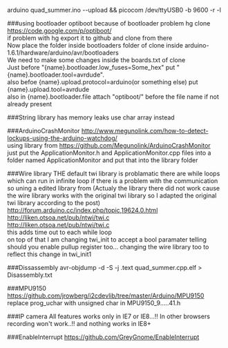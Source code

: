 arduino quad_summer.ino --upload && picocom /dev/ttyUSB0 -b 9600 -r -l

###using bootloader optiboot
because of bootloader problem
hg clone https://code.google.com/p/optiboot/ <br/>
if problem with hg export it to github and clone from there <br/>
Now place the folder inside bootloaders folder of clone inside arduino-1.6.1/hardware/arduino/avr/bootloaders <br/>
We need to make some changes inside the boards.txt of clone <br/>
Just before "{name}.bootloader.low_fuses=Some_hex" put "{name}.bootloader.tool=avrdude". <br/>
also befoe {name}.upload.protocol=arduino(or something else) put {name}.upload.tool=avrdude <br/>
also in {name}.bootloader.file attach "optiboot/" before the file name if not already present <br/>

###String library has memory leaks
use char array instead <br/>

###ArduinoCrashMonitor
http://www.megunolink.com/how-to-detect-lockups-using-the-arduino-watchdog/ <br/>
using library from https://github.com/Megunolink/ArduinoCrashMonitor <br/>
just put the ApplicationMonitor.h and ApplicationMonitor.cpp files into a folder named ApplicationMonitor
and put that into the library folder <br/>


###Wire library
THE default twi library is problamatic there are while loops which can run in infinite loop
if there is a problem with the communication <br/>
so uning a edited library from (Actualy the library there did not work cause the wire library works with the original twi library so I adapted the original twi library according to the post) <br/>
http://forum.arduino.cc/index.php/topic,19624.0.html <br/>
http://liken.otsoa.net/pub/ntwi/twi.c <br/>
http://liken.otsoa.net/pub/ntwi/twi.c <br/>
this adds time out to each while loop <br/>
on top of that I am changing twi_init to accept a bool paramater telling should you
enable pullup register too... changing the wire library too to reflect this change in twi_init1 <br/>

###Dissassembly
avr-objdump -d -S -j .text quad_summer.cpp.elf > Disassembly.txt <br/>


###MPU9150
https://github.com/jrowberg/i2cdevlib/tree/master/Arduino/MPU9150 <br/>
replace prog_uchar with unsigned char in MPU9150_9.....41.h <br/>

###IP camera
All features works only in IE7 or IE8...!! In other browsers recording won't work..!!
and nothing works in IE8+ <br/>

###EnableInterrupt
https://github.com/GreyGnome/EnableInterrupt
